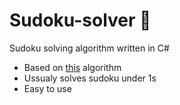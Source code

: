 # Sudoku-solver 🔢
Sudoku solving algorithm written in C#

- Based on [this](https://en.wikipedia.org/wiki/Sudoku_solving_algorithms#Backtracking) algorithm 
- Ussualy solves sudoku under 1s
- Easy to use
